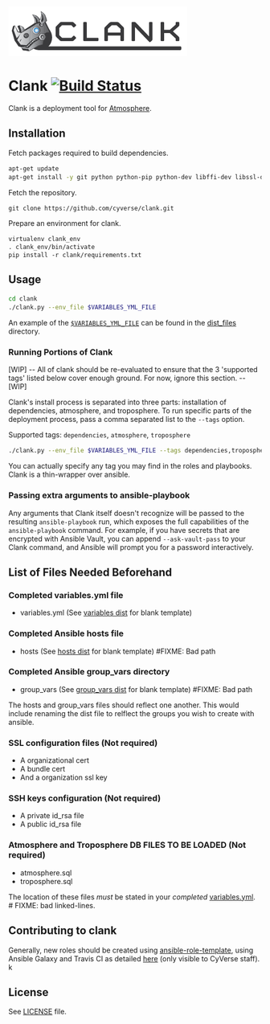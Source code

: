 ![clanklogo](media/logoClank-01.png)

# Clank  [![Build Status](https://travis-ci.org/cyverse/clank.svg?branch=master)](https://travis-ci.org/cyverse/clank)

Clank is a deployment tool for [Atmosphere](http://www.cyverse.org/atmosphere).


## Installation

Fetch packages required to build dependencies.
```bash
apt-get update
apt-get install -y git python python-pip python-dev libffi-dev libssl-dev
```

Fetch the repository.
```
git clone https://github.com/cyverse/clank.git
```

Prepare an environment for clank.
```
virtualenv clank_env
. clank_env/bin/activate
pip install -r clank/requirements.txt
```


## Usage

```bash
cd clank
./clank.py --env_file $VARIABLES_YML_FILE
```

An example of the [`$VARIABLES_YML_FILE`](dist_files/variables.yml.dist) can be found in the [dist_files](dist_files) directory.

### Running Portions of Clank

[WIP] -- All of clank should be re-evaluated to ensure that the 3 'supported tags' listed below cover enough ground. For now, ignore this section. -- [WIP]

Clank's install process is separated into three parts: installation of
dependencies, atmosphere, and troposphere. To run specific parts of the
deployment process, pass a comma separated list to the `--tags` option.

Supported tags: `dependencies`, `atmosphere`, `troposphere`

```bash
./clank.py --env_file $VARIABLES_YML_FILE --tags dependencies,troposphere
```

You can actually specify any tag you may find in the roles and playbooks. Clank
is a thin-wrapper over ansible.

### Passing extra arguments to ansible-playbook

Any arguments that Clank itself doesn't recognize will be passed to the resulting `ansible-playbook` run, which exposes the full capabilities of the `ansible-playbook` command. For example, if you have secrets that are encrypted with Ansible Vault, you can append `--ask-vault-pass` to your Clank command, and Ansible will prompt you for a password interactively.

## List of Files Needed Beforehand

### Completed variables.yml file

* variables.yml (See [variables dist](dist_files/variables.yml.dist) for blank template)

### Completed Ansible hosts file

* hosts (See [hosts dist](dist_files/hosts.dist) for blank template)  #FIXME: Bad path

### Completed Ansible group_vars directory

* group_vars (See [group_vars dist](dist_files/group_vars) for blank template)  #FIXME: Bad path

The hosts and group_vars files should reflect one another. This would include
renaming the dist file to relflect the groups you wish to create with ansible.

### SSL configuration files (Not required)

* A organizational cert
* A bundle cert
* And a organization ssl key

### SSH keys configuration (Not required)

* A private id_rsa file
* A public id_rsa file

### Atmosphere and Troposphere DB FILES TO BE LOADED (Not required)

* atmosphere.sql
* troposphere.sql

The location of these files *must* be stated in your _completed_
[variables.yml](https://github.com/CyVerse/clank/blob/master/dist_files/variables.yml.dist#L52-L63).  # FIXME: bad linked-lines.

## Contributing to clank

Generally, new roles should be created using [ansible-role-template](https://github.com/cyverse-ansible/ansible-role-template), using Ansible Galaxy and Travis CI as detailed [here](https://pods.iplantcollaborative.org/wiki/display/csmgmt/Ansible+at+CyVerse#AnsibleatCyVerse-AnsibleGalaxyRoles) (only visible to CyVerse staff).
k

## License

See [LICENSE](LICENSE) file.
